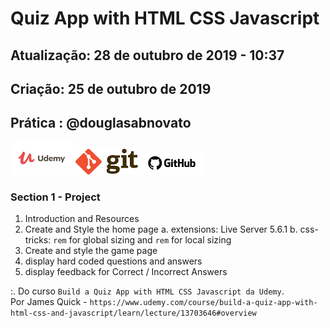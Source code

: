# Quiz App with HTML CSS Javascript

## Atualização: 28 de outubro de 2019 - 10:37
## Criação: 25 de outubro de 2019
## Prática : @douglasabnovato

![Udemy](/images/logo-udemy.png)
![Git](/images/logo-git.png)
![GitHub](/images/logo-github.png)

### Section 1 - Project
1. Introduction and Resources 
2. Create and Style the home page 
a. extensions: Live Server 5.6.1
b. css-tricks: `rem` for global sizing and `rem` for local sizing
3. Create and style the game page
4. display hard coded questions and answers
5. display feedback for Correct / Incorrect Answers

:. Do curso `Build a Quiz App with HTML CSS Javascript da Udemy`.<br>
Por James Quick - `https://www.udemy.com/course/build-a-quiz-app-with-html-css-and-javascript/learn/lecture/13703646#overview`